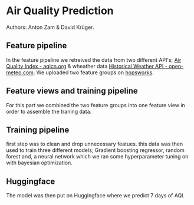 # Air Quality Prediction
Authors: Anton Zam & David Krüger.
## Feature pipeline
In the feature pipeline we retreived the data from two different API's; [Air Quality Index - aqicn.org](https://aqicn.org/data-platform/token-confirm/1a6ac705-bf60-4e38-b11d-be24807c2edb)
& wheather data [Historical Weather API - open-meteo.com](https://open-meteo.com/en/docs/historical-weather-api). We uploaded two feature groups on [hopsworks](https://www.hopsworks.ai/).  
## Feature views and training pipeline
For this part we combined the two feature groups into one feature view in order to assemble the traning data. 
## Training pipeline
first step was to clean and drop unnecessary featues. this data was then used to train three different models; Gradient boosting regressor, random forest and, a neural network which we ran some hyperparameter tuning on with bayesian optimization. 
## Huggingface
The model was then put on Huggingface where we predict 7 days of AQI. 
